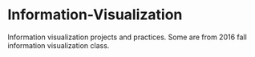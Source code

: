 # Information-Visualization
Information visualization projects and practices. Some are from 2016 fall information visualization class.
